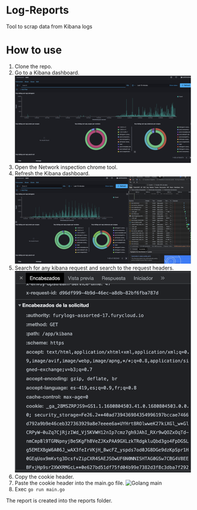 # Log-Reports

Tool to scrap data from Kibana logs
# How to use

1. Clone the repo.
2. Go to a Kibana dashboard.
![Kibana Dashboard](./resources/kbn-dash.png)
3. Open the Network inspection chrome tool.
4. Refresh the Kibana dashboard.
![Chrome Network inspection tool](./resources/network-inspection-tool.png)
5. Search for any kibana request and search to the request headers.
![Requests Headers](./resources/request-headers.png)
6. Copy the cookie header.
7. Paste the cookie header into the main.go file.
![Golang main](./resources/golang-main.png)
8. Exec ```go run main.go```

The report is created into the reports folder.

